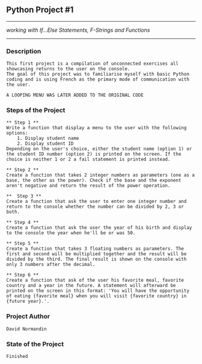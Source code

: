 ## **Python Project #1**
---
*working with  If...Else Statements, F-Strings and Functions*
***

### Description ###
    This first project is a compilation of unconnected exercises all showcasing returns to the user on the console.
    The goal of this project was to familiarise myself with basic Python coding and is using French as the primary mode of communication with the user.

    A LOOPING MENU WAS LATER ADDED TO THE ORIGINAL CODE

### Steps of the Project ###
    ** Step 1 **
    Write a function that display a menu to the user with the following options:
        1. Display student name
        2. Display student ID
    Depending on the user's choice, either the student name (option 1) or the student ID number (option 2) is printed on the screen. If the choice is neither 1 or 2 a fail statement is printed instead.

    ** Step 2 **
    Create a function that takes 2 integer numbers as parameters (one as a base, the other as the power). Check if the base and the exponent aren't negative and return the result of the power operation.

    **  Step 3 **
    Create a function that ask the user to enter one integer number and return to the console whether the number can be divided by 2, 3 or both.

    ** Step 4 **
    Create a function that ask the user the year of his birth and display to the console the year when he'll be or was 50.

    ** Step 5 **
    Create a function that takes 3 floating numbers as parameters. The first and second will be multiplied together and the result will be divided by the third. The final result is shown on the console with only 3 numbers after the decimal.

    ** Step 6 **
    Create a function that ask of the user his favorite meal, favorite country and a year in the future. A statement will afterward be printed on the screen in this format: 'You will have the opportunity of eating {favorite meal} when you will visit {favorite country} in {future year}.'.

### Project Author ###
    David Normandin

### State of the Project ###
    Finished




